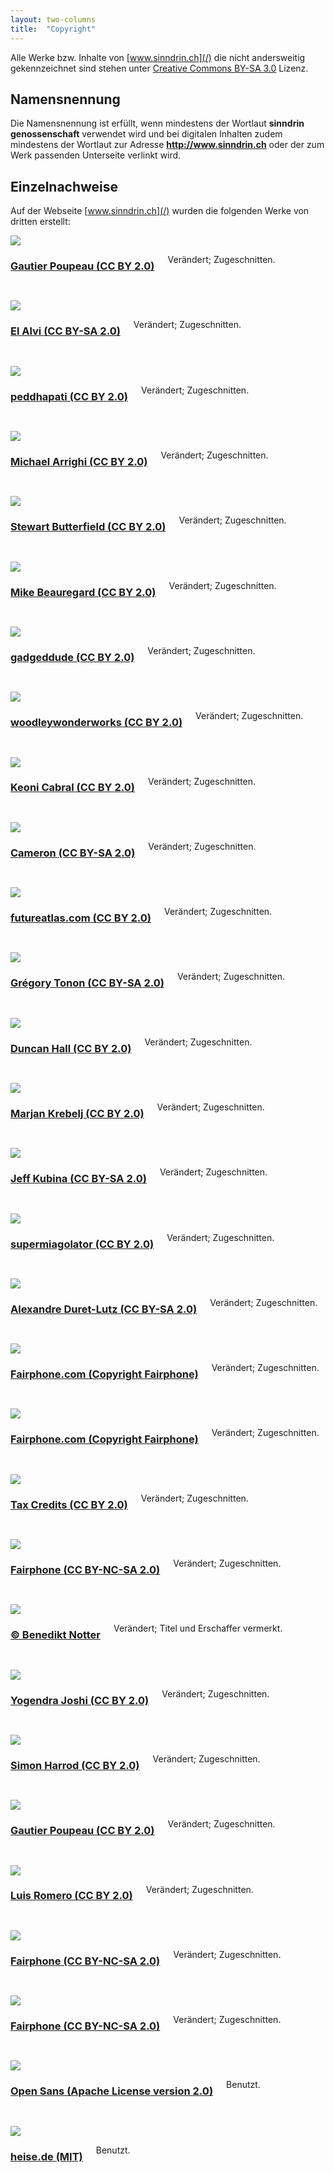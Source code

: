 ```yaml
---
layout: two-columns
title:  "Copyright"
---
```

Alle Werke bzw. Inhalte von [www.sinndrin.ch](/) die nicht andersweitig gekennzeichnet sind stehen unter [Creative Commons BY-SA 3.0](https://creativecommons.org/licenses/by-sa/3.0/deed.de) Lizenz.

## Namensnennung

Die Namensnennung ist erfüllt, wenn mindestens der Wortlaut **sinndrin genossenschaft** verwendet wird und bei digitalen Inhalten zudem mindestens der Wortlaut zur Adresse **http://www.sinndrin.ch** oder der zum Werk passenden Unterseite verlinkt wird.

## Einzelnachweise

Auf der Webseite [www.sinndrin.ch](/) wurden die folgenden Werke von dritten erstellt:

<!-- angebote -->
<div class="row">
      <div class="medium-4 columns">
        <img src="/images/angebote/bildung.jpg" max-width="248px">
      </div>
      <div class="medium-8 columns">
        <a href="https://secure.flickr.com/photos/lespetitescases/9281846773/"><h3>Gautier Poupeau (CC BY 2.0)</h3></a>
        <p>Verändert; Zugeschnitten.</p>
      </div>
    <div class="small-12 columns">
      <hr>
    </div>
</div>
<div class="row">
      <div class="medium-4 columns">
        <img src="/images/angebote/energie.jpg" max-width="248px">
      </div>
      <div class="medium-8 columns">
        <a href="https://secure.flickr.com/photos/alvi2047/3935809539/"><h3>El Alvi (CC BY-SA 2.0)</h3></a>
        <p>Verändert; Zugeschnitten.</p>
      </div>
    <div class="small-12 columns">
      <hr>
    </div>
</div>
<div class="row">
      <div class="medium-4 columns">
        <img src="/images/angebote/suffizienz.jpg" max-width="248px">
      </div>
      <div class="medium-8 columns">
        <a href="https://secure.flickr.com/photos/peddhapati/11480733765/"><h3>peddhapati (CC BY 2.0)</h3></a>
        <p>Verändert; Zugeschnitten.</p>
      </div>
    <div class="small-12 columns">
      <hr>
    </div>
</div>
<div class="row">
      <div class="medium-4 columns">
        <img src="/images/angebote/administration-und-it.jpg" max-width="248px">
      </div>
      <div class="medium-8 columns">
        <a href="https://www.flickr.com/photos/arrighi/8562416557/"><h3>Michael Arrighi (CC BY 2.0)</h3></a>
        <p>Verändert; Zugeschnitten.</p>
      </div>
    <div class="small-12 columns">
      <hr>
    </div>
</div>
<div class="row">
      <div class="medium-4 columns">
        <img src="/images/angebote/fachbuecherboerse.jpg" max-width="248px">
      </div>
      <div class="medium-8 columns">
        <a href="https://secure.flickr.com/photos/stewart/99129170/"><h3>Stewart Butterfield (CC BY 2.0)</h3></a>
        <p>Verändert; Zugeschnitten.</p>
      </div>
    <div class="small-12 columns">
      <hr>
    </div>
</div>
<div class="row">
      <div class="medium-4 columns">
        <img src="/images/angebote/mit-uns-zusammen-arbeiten.jpg" max-width="248px">
      </div>
      <div class="medium-8 columns">
        <a href="https://secure.flickr.com/photos/31856336@N03/9140877028"><h3>Mike Beauregard (CC BY 2.0)</h3></a>
        <p>Verändert; Zugeschnitten.</p>
      </div>
    <div class="small-12 columns">
      <hr>
    </div>
</div>
<div class="row">
      <div class="medium-4 columns">
        <img src="/images/angebote/diplomarbeiten-begleiten.jpg" max-width="248px">
      </div>
      <div class="medium-8 columns">
        <a href="https://secure.flickr.com/photos/gadgetdude/804190044"><h3>gadgeddude (CC BY 2.0)</h3></a>
        <p>Verändert; Zugeschnitten.</p>
      </div>
    <div class="small-12 columns">
      <hr>
    </div>
</div>
<div class="row">
      <div class="medium-4 columns">
        <img src="/images/angebote/projekttage-an-schulen.jpg" max-width="248px">
      </div>
      <div class="medium-8 columns">
        <a href="https://www.flickr.com/photos/wwworks/3164910901"><h3>woodleywonderworks (CC BY 2.0)</h3></a>
        <p>Verändert; Zugeschnitten.</p>
      </div>
    <div class="small-12 columns">
      <hr>
    </div>
</div>
<div class="row">
      <div class="medium-4 columns">
        <img src="/images/angebote/erngieberatung.jpg" max-width="248px">
      </div>
      <div class="medium-8 columns">
        <a href="https://www.flickr.com/photos/keoni101/7127698863"><h3>Keoni Cabral (CC BY 2.0)</h3></a>
        <p>Verändert; Zugeschnitten.</p>
      </div>
    <div class="small-12 columns">
      <hr>
    </div>
</div>
<div class="row">
      <div class="medium-4 columns">
        <img src="/images/angebote/energieanzeigen.jpg" max-width="248px">
      </div>
      <div class="medium-8 columns">
        <a href="https://www.flickr.com/photos/soycamo/8042051728"><h3>Cameron (CC BY-SA 2.0)</h3></a>
        <p>Verändert; Zugeschnitten.</p>
      </div>
    <div class="small-12 columns">
      <hr>
    </div>
</div>
<div class="row">
      <div class="medium-4 columns">
        <img src="/images/angebote/erneuerbare-energieanlagen.jpg" max-width="248px">
      </div>
      <div class="medium-8 columns">
        <a href="https://www.flickr.com/photos/87913776@N00/3903303437"><h3>futureatlas.com (CC BY 2.0)</h3></a>
        <p>Verändert; Zugeschnitten.</p>
      </div>
    <div class="small-12 columns">
      <hr>
    </div>
</div>
<div class="row">
      <div class="medium-4 columns">
        <img src="/images/angebote/suffizienz-in-ihr-tun-integrieren.jpg" max-width="248px">
      </div>
      <div class="medium-8 columns">
        <a href="https://secure.flickr.com/photos/eriatarka31/3738762979"><h3>Grégory Tonon (CC BY-SA 2.0)</h3></a>
        <p>Verändert; Zugeschnitten.</p>
      </div>
    <div class="small-12 columns">
      <hr>
    </div>
</div>
<div class="row">
      <div class="medium-4 columns">
        <img src="/images/angebote/geschaeftsprozesse-optimieren.jpg" max-width="248px">
      </div>
      <div class="medium-8 columns">
        <a href="https://secure.flickr.com/photos/dullhunk/5221572088"><h3>Duncan Hall (CC BY 2.0)</h3></a>
        <p>Verändert; Zugeschnitten.</p>
      </div>
    <div class="small-12 columns">
      <hr>
    </div>
</div>
<div class="row">
      <div class="medium-4 columns">
        <img src="/images/angebote/webdesign.jpg" max-width="248px">
      </div>
      <div class="medium-8 columns">
        <a href="https://www.flickr.com/photos/nikio/3899114449"><h3>Marjan Krebelj (CC BY 2.0)</h3></a>
        <p>Verändert; Zugeschnitten.</p>
      </div>
    <div class="small-12 columns">
      <hr>
    </div>
</div>
<div class="row">
      <div class="medium-4 columns">
        <img src="/images/angebote/restenessen.jpg" max-width="248px">
      </div>
      <div class="medium-8 columns">
        <a href="https://secure.flickr.com/photos/kubina/6122735488"><h3>Jeff Kubina (CC BY-SA 2.0)</h3></a>
        <p>Verändert; Zugeschnitten.</p>
      </div>
    <div class="small-12 columns">
      <hr>
    </div>
</div>
<div class="row">
      <div class="medium-4 columns">
        <img src="/images/angebote/offener-spieleabend.jpg" max-width="248px">
      </div>
      <div class="medium-8 columns">
        <a href="https://flic.kr/p/oXDf9E"><h3>supermiagolator (CC BY 2.0)</h3></a>
        <p>Verändert; Zugeschnitten.</p>
      </div>
    <div class="small-12 columns">
      <hr>
    </div>
</div>
<div class="row">
      <div class="medium-4 columns">
        <img src="/hintergrundwissen/stadtentwicklung/Nachhaltige-Stadtentwicklung-und-Freiraummanagement-leadimage.jpg" max-width="248px">
      </div>
      <div class="medium-8 columns">
        <a href="https://flic.kr/p/Gw6ar"><h3>Alexandre Duret-Lutz (CC BY-SA 2.0)</h3></a>
        <p>Verändert; Zugeschnitten.</p>
      </div>
    <div class="small-12 columns">
      <hr>
    </div>
</div>
<!-- fairphone zubehör produkte -->
<div class="row">
      <div class="medium-4 columns">
        <img src="/images/angebote/fairphone/3D_cases-20.jpg" max-width="248px">
      </div>
      <div class="medium-8 columns">
        <a href="http://shop.fairphone.com/accessories-1.html"><h3>Fairphone.com (Copyright Fairphone)</h3></a>
        <p>Verändert; Zugeschnitten.</p>
      </div>
    <div class="small-12 columns">
      <hr>
    </div>
</div>
<div class="row">
      <div class="medium-4 columns">
        <img src="/images/angebote/fairphone/battery.jpg" max-width="248px">
      </div>
      <div class="medium-8 columns">
        <a href="http://shop.fairphone.com/spareparts/battery.html"><h3>Fairphone.com (Copyright Fairphone)</h3></a>
        <p>Verändert; Zugeschnitten.</p>
      </div>
    <div class="small-12 columns">
      <hr>
    </div>
</div>
<!-- blog -->
<div class="row">
      <div class="medium-4 columns">
        <img src="/images/blog/workshop-wir-machen-unser-eigenes-geld-mit-minutocash.jpg" max-width="248px">
      </div>
      <div class="medium-8 columns">
        <a href="https://www.flickr.com/photos/76657755@N04/7214596024/"><h3>Tax Credits (CC BY 2.0)</h3></a>
        <p>Verändert; Zugeschnitten.</p>
      </div>
    <div class="small-12 columns">
      <hr>
    </div>
</div>
<div class="row">
      <div class="medium-4 columns">
        <img src="/images/blog/urban-mining-workshop.jpg" max-width="248px">
      </div>
      <div class="medium-8 columns">
        <a href="https://flic.kr/p/dTdxPY"><h3>Fairphone (CC BY-NC-SA 2.0)</h3></a>
        <p>Verändert; Zugeschnitten.</p>
      </div>
    <div class="small-12 columns">
      <hr>
    </div>
</div>
<!-- hintergrundwissen -->
<div class="row">
      <div class="medium-4 columns">
        <img src="/hintergrundwissen/suffizienz/leadimage-benedikt-notter-ausgewogenheit.jpg" max-width="248px">
      </div>
      <div class="medium-8 columns">
        <a href="http://www.benediktnotter.ch/"><h3>&copy; Benedikt Notter</h3></a>
        <p>Verändert; Titel und Erschaffer vermerkt.</p>
      </div>
    <div class="small-12 columns">
      <hr>
    </div>
</div>
<div class="row">
      <div class="medium-4 columns">
        <img src="/hintergrundwissen/suffizienz/suffizienz.jpg" max-width="248px">
      </div>
      <div class="medium-8 columns">
        <a href="https://secure.flickr.com/photos/yogendra174/4931561906"><h3>Yogendra Joshi (CC BY 2.0)</h3></a>
        <p>Verändert; Zugeschnitten.</p>
      </div>
    <div class="small-12 columns">
      <hr>
    </div>
</div>
<div class="row">
      <div class="medium-4 columns">
        <img src="/hintergrundwissen/erlebnispfade/erlebnispfade.jpg" max-width="248px">
      </div>
      <div class="medium-8 columns">
        <a href="https://www.flickr.com/photos/sidibousaid/6952895355/"><h3>Simon Harrod (CC BY 2.0)</h3></a>
        <p>Verändert; Zugeschnitten.</p>
      </div>
    <div class="small-12 columns">
      <hr>
    </div>
</div>
<div class="row">
      <div class="medium-4 columns">
        <img src="/hintergrundwissen/jobs-im-umweltbereich/jobs-im-umweltbereich.jpg" max-width="248px">
      </div>
      <div class="medium-8 columns">
        <a href="https://secure.flickr.com/photos/lespetitescases/9281846773/"><h3>Gautier Poupeau (CC BY 2.0)</h3></a>
        <p>Verändert; Zugeschnitten.</p>
      </div>
    <div class="small-12 columns">
      <hr>
    </div>
</div>
<div class="row">
      <div class="medium-4 columns">
        <img src="/images/ueber-uns/realisierte-projekte/nachhaltig-gesund-durchs-studium.jpg" max-width="248px">
      </div>
      <div class="medium-8 columns">
        <a href="https://www.flickr.com/photos/luisjromero/18004698585/"><h3>Luis Romero (CC BY 2.0)</h3></a>
        <p>Verändert; Zugeschnitten.</p>
      </div>
    <div class="small-12 columns">
      <hr>
    </div>
</div>
<div class="row">
      <div class="medium-4 columns">
        <img src="/images/angebote/fairphone.jpg" max-width="248px">
      </div>
      <div class="medium-8 columns">
        <a href="https://www.flickr.com/photos/fairphone/18833593356/in/album-72157654222299268/"><h3>Fairphone (CC BY-NC-SA 2.0)</h3></a>
        <p>Verändert; Zugeschnitten.</p>
      </div>
    <div class="small-12 columns">
      <hr>
    </div>
</div>
<div class="row">
      <div class="medium-4 columns">
        <img src="/images/angebote/fairphone_sub.jpg" max-width="248px">
      </div>
      <div class="medium-8 columns">
        <a href="https://www.flickr.com/photos/fairphone/18826723676/in/album-72157654222299268/"><h3>Fairphone (CC BY-NC-SA 2.0)</h3></a>
        <p>Verändert; Zugeschnitten.</p>
      </div>
    <div class="small-12 columns">
      <hr>
    </div>
</div>
<!-- fonts -->
<div class="row">
      <div class="medium-4 columns">
        <img src="/images/copyright/open-sans-font.png" max-width="248px">
      </div>
      <div class="medium-8 columns">
        <a href="http://www.opensans.com/"><h3>Open Sans (Apache License version 2.0)</h3></a>
        <p>Benutzt.</p>
      </div>
    <div class="small-12 columns">
      <hr>
    </div>
</div>
<!-- apps -->
<div class="row">
      <div class="medium-4 columns">
        <img src="/assets/jquery.socialshareprivacy/2-klick-logo_min.jpg" max-width="248px">
      </div>
      <div class="medium-8 columns">
        <a href="http://www.heise.de/extras/socialshareprivacy/"><h3>heise.de (MIT)</h3></a>
        <p>Benutzt.</p>
      </div>
    <div class="small-12 columns">
      <hr>
    </div>
</div>